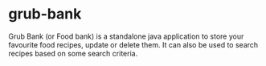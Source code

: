 # grub-bank
Grub Bank (or Food bank) is a standalone java application to store your favourite food recipes, update or delete them. It can also be used to search recipes based on some search criteria.
